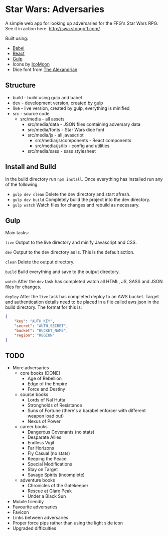 
# Star Wars: Adversaries

A simple web app for looking up adversaries for the FFG's Star Wars RPG. See it in action here: http://swa.stoogoff.com/.

Built using:

- [Babel](https://babeljs.io)
- [React](https://facebook.github.io/react/)
- [Gulp](http://gulpjs.com/)
- Icons by [IcoMoon](https://icomoon.io/app/)
- Dice font from [The Alexandrian](http://thealexandrian.net/wordpress/37660/roleplaying-games/star-wars-force-and-destiny-system-cheat-sheet)

## Structure

- build - build using gulp and babel
- dev - development version, created by gulp
- live - live version, created by gulp, everything is minified
- src - source code
	- src/media - all assets
		- src/media/data - JSON files containing adversary data
		- src/media/fonts - Star Wars dice font
		- src/media/js - all javascript
			- src/media/js/components - React components
			- src/media/js/lib - config and utilities
		- src/media/sass - sass stylesheet

## Install and Build

In the build directory run `npm install`. Once everything has installed run any of the following:

- `gulp dev clean` Delete the dev directory and start afresh.
- `gulp dev build` Completely build the project into the dev directory.
- `gulp watch` Watch files for changes and rebuild as necessary.

## Gulp

Main tasks:

`live` Output to the live directory and minify Javascript and CSS.

`dev` Output to the dev directory as is. This is the default action.

`clean` Delete the output directory.

`build` Build everything and save to the output directory.

`watch` After the `dev` task has completed watch all HTML, JS, SASS and JSON files for changes.

`deploy` After the `live` task has completed deploy to an AWS bucket. Target and authentication details need to be placed in a file called aws.json in the build directory. The format for this is:

``` JSON
{
	"key": "AUTH_KEY",
	"secret": "AUTH_SECRET",
	"bucket": "BUCKET_NAME",
	"region": "REGION"
}

```

## TODO

- More adversaries
	- core books (DONE)
		- Age of Rebellion
		- Edge of the Empire
		- Force and Destiny
	- source books
		- Lords of Nal Hutta
		- Strongholds of Resistance
		- Suns of Fortune (there's a barabel enforcer with different weapon load out)
		- Nexus of Power
	- career books
		- Dangerous Covenants (no stats)
		- Desparate Allies
		- Endless Vigil
		- Far Horizons
		- Fly Casual (no stats)
		- Keeping the Peace
		- Special Modifications
		- Stay on Target
		- Savage Spirits (incomplete)
	- adventure books
		- Chronicles of the Gatekeeper
		- Rescue at Glare Peak
		- Under a Black Sun
- Mobile friendly
- Favourite adversaries
- Favicon
- Links between adversaries
- Proper force pips rather than using the light side icon
- Upgraded difficulties
